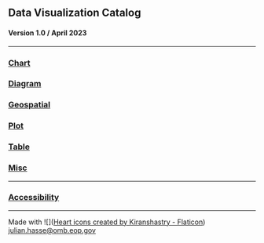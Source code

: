 ## Data Visualization Catalog
#### Version 1.0 / April 2023 

----------------------
### [Chart](https://github.com/usds/Data-Visualization-Catalog/tree/main/Charts)
### [Diagram]()
### [Geospatial]()
### [Plot]()
### [Table]()
### [Misc]()
----------------------
### [Accessibility]()
----------------------
Made with ![](<a href="https://www.flaticon.com/free-icons/heart" title="heart icons">Heart icons created by Kiranshastry - Flaticon</a>) julian.hasse@omb.eop.gov
